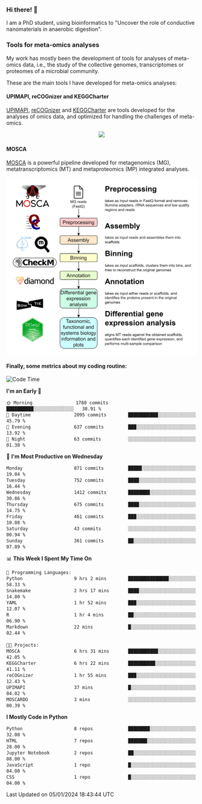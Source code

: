 ### Hi there! 👋

I am a PhD student, using bioinformatics to "Uncover the role of conductive nanomaterials in anaerobic digestion".

### Tools for meta-omics analyses

My work has mostly been the development of tools for analyses of meta-omics data, i.e., the study of the collective genomes, transcriptomes or proteomes of a microbial community.

These are the main tools I have developed for meta-omics analyses:

#### UPIMAPI, reCOGnizer and KEGGCharter

[UPIMAPI](https://github.com/iquasere/UPIMAPI), [reCOGnizer](https://github.com/iquasere/reCOGnizer) and [KEGGCharter](https://github.com/iquasere/KEGGCharter) are tools developed for the analyses of omics data, and optimized for handling the challenges of meta-omics.

<p align="center">
    <img src="assets/annotation_paper.png">
</p>

#### MOSCA

[MOSCA](https://github.com/iquasere/MOSCA) is a powerful pipeline developed for metagenomics (MG), metatranscriptomics (MT) and metaproteomics (MP) integrated analyses.

<p align="center">
    <img src="assets/mosca_workflow.png" align="center" width="700">
</p>


#### Finally, some metrics about my coding routine:

<!--START_SECTION:waka-->
![Code Time](http://img.shields.io/badge/Code%20Time-772%20hrs%2025%20mins-blue)

**I'm an Early 🐤** 

```text
🌞 Morning                1780 commits        ██████████░░░░░░░░░░░░░░░   38.91 % 
🌆 Daytime                2095 commits        ███████████░░░░░░░░░░░░░░   45.79 % 
🌃 Evening                637 commits         ███░░░░░░░░░░░░░░░░░░░░░░   13.92 % 
🌙 Night                  63 commits          ░░░░░░░░░░░░░░░░░░░░░░░░░   01.38 % 
```
📅 **I'm Most Productive on Wednesday** 

```text
Monday                   871 commits         █████░░░░░░░░░░░░░░░░░░░░   19.04 % 
Tuesday                  752 commits         ████░░░░░░░░░░░░░░░░░░░░░   16.44 % 
Wednesday                1412 commits        ████████░░░░░░░░░░░░░░░░░   30.86 % 
Thursday                 675 commits         ████░░░░░░░░░░░░░░░░░░░░░   14.75 % 
Friday                   461 commits         ███░░░░░░░░░░░░░░░░░░░░░░   10.08 % 
Saturday                 43 commits          ░░░░░░░░░░░░░░░░░░░░░░░░░   00.94 % 
Sunday                   361 commits         ██░░░░░░░░░░░░░░░░░░░░░░░   07.89 % 
```


📊 **This Week I Spent My Time On** 

```text
💬 Programming Languages: 
Python                   9 hrs 2 mins        ███████████████░░░░░░░░░░   58.33 % 
Snakemake                2 hrs 17 mins       ████░░░░░░░░░░░░░░░░░░░░░   14.80 % 
YAML                     1 hr 52 mins        ███░░░░░░░░░░░░░░░░░░░░░░   12.07 % 
R                        1 hr 4 mins         ██░░░░░░░░░░░░░░░░░░░░░░░   06.90 % 
Markdown                 22 mins             █░░░░░░░░░░░░░░░░░░░░░░░░   02.44 % 

🐱‍💻 Projects: 
MOSCA                    6 hrs 31 mins       ███████████░░░░░░░░░░░░░░   42.05 % 
KEGGCharter              6 hrs 22 mins       ██████████░░░░░░░░░░░░░░░   41.11 % 
reCOGnizer               1 hr 55 mins        ███░░░░░░░░░░░░░░░░░░░░░░   12.43 % 
UPIMAPI                  37 mins             █░░░░░░░░░░░░░░░░░░░░░░░░   04.02 % 
MOSCARDO                 3 mins              ░░░░░░░░░░░░░░░░░░░░░░░░░   00.39 % 
```

**I Mostly Code in Python** 

```text
Python                   8 repos             ████████░░░░░░░░░░░░░░░░░   32.00 % 
HTML                     7 repos             ███████░░░░░░░░░░░░░░░░░░   28.00 % 
Jupyter Notebook         2 repos             ██░░░░░░░░░░░░░░░░░░░░░░░   08.00 % 
JavaScript               1 repo              █░░░░░░░░░░░░░░░░░░░░░░░░   04.00 % 
CSS                      1 repo              █░░░░░░░░░░░░░░░░░░░░░░░░   04.00 % 
```




 Last Updated on 05/01/2024 18:43:44 UTC
<!--END_SECTION:waka-->
